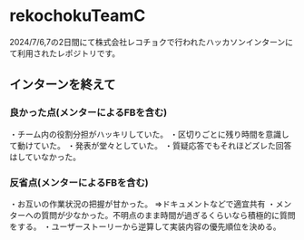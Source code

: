 ﻿# rekochokuTeamC
2024/7/6,7の2日間にて株式会社レコチョクで行われたハッカソンインターンにて利用されたレポジトリです。

## インターンを終えて
### 良かった点(メンターによるFBを含む)
・チーム内の役割分担がハッキリしていた。
・区切りごとに残り時間を意識して動けていた。
・発表が堂々としていた。
・質疑応答でもそれほどズレた回答はしていなかった。

### 反省点(メンターによるFBを含む)
・お互いの作業状況の把握が甘かった。
  ⇒ドキュメントなどで適宜共有
・メンターへの質問が少なかった。不明点のまま時間が過ぎるくらいなら積極的に質問をする。
・ユーザーストーリーから逆算して実装内容の優先順位を決める。
